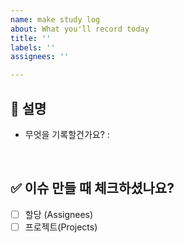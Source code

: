 ```yaml
---
name: make study log
about: What you'll record today
title: ''
labels: ''
assignees: ''

---
```


## 🎵 설명
- 무엇을 기록할건가요? 
:
<br>

## ✅ 이슈 만들 때 체크하셨나요?
- [ ]  할당 (Assignees)
- [ ]  프로젝트(Projects)
